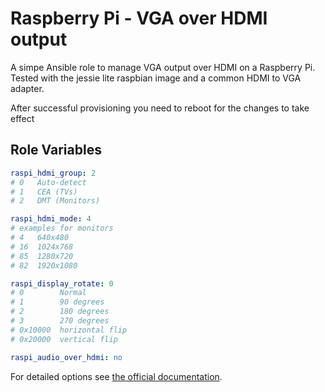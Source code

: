 # Raspberry Pi - VGA over HDMI output

A simpe Ansible role to manage VGA output over HDMI on a Raspberry Pi. Tested with the jessie lite raspbian image and a common HDMI to VGA adapter.

After successful provisioning you need to reboot for the changes to take effect

## Role Variables

```` yaml
raspi_hdmi_group: 2
# 0   Auto-detect
# 1   CEA (TVs)
# 2   DMT (Monitors)

raspi_hdmi_mode: 4
# examples for monitors
# 4   640x480
# 16  1024x768
# 85  1280x720
# 82  1920x1080

raspi_display_rotate: 0
# 0        Normal
# 1        90 degrees
# 2        180 degrees
# 3        270 degrees
# 0x10000  horizontal flip
# 0x20000  vertical flip

raspi_audio_over_hdmi: no
````

For detailed options see [the official documentation](https://www.raspberrypi.org/documentation/configuration/config-txt.md).
